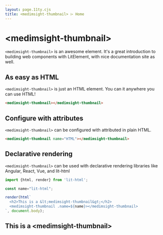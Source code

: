 ```yaml
---
layout: page.11ty.cjs
title: <medimsight-thumbnail> ⌲ Home
---
```


# &lt;medimsight-thumbnail>

`<medimsight-thumbnail>` is an awesome element. It's a great introduction to building web components with LitElement, with nice documentation site as well.

## As easy as HTML

<section class="columns">
  <div>

`<medimsight-thumbnail>` is just an HTML element. You can it anywhere you can use HTML!

```html
<medimsight-thumbnail></medimsight-thumbnail>
```

  </div>
  <div>

<medimsight-thumbnail></medimsight-thumbnail>

  </div>
</section>

## Configure with attributes

<section class="columns">
  <div>

`<medimsight-thumbnail>` can be configured with attributed in plain HTML.

```html
<medimsight-thumbnail name="HTML"></medimsight-thumbnail>
```

  </div>
  <div>

<medimsight-thumbnail name="HTML"></medimsight-thumbnail>

  </div>
</section>

## Declarative rendering

<section class="columns">
  <div>

`<medimsight-thumbnail>` can be used with declarative rendering libraries like Angular, React, Vue, and lit-html

```js
import {html, render} from 'lit-html';

const name="lit-html";

render(html`
  <h2>This is a &lt;medimsight-thumbnail&gt;</h2>
  <medimsight-thumbnail .name=${name}></medimsight-thumbnail>
`, document.body);
```

  </div>
  <div>

<h2>This is a &lt;medimsight-thumbnail&gt;</h2>
<medimsight-thumbnail name="lit-html"></medimsight-thumbnail>

  </div>
</section>
